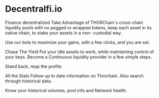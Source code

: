 # Decentralfi.io

Finance decentralized
Take Advantage of THORChain´s cross-chain liquidity
pools with no pegged or wrapped tokens, keep each
asset in its native chain, to stake your assets in a non-
custodial way.

Use our bots to maximize your gains, with a few clicks,
and you are set.

Chase The Yield
Put your idle assets to work, while
maintaining control of your keys. Become
a Continuous liquidity provider in a few
simple steps.

Stand back, reap the profits

All the Stats
Follow up to date information on Thorchain.
Also search through historical data.

Know your historical volumes, pool info and
Network health.
